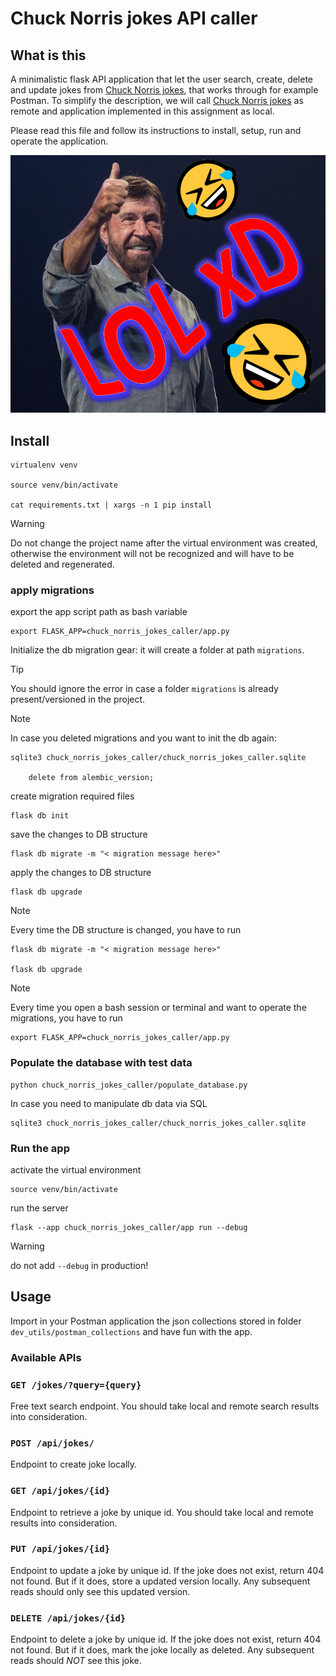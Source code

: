 # Chuck Norris jokes API caller

## What is this

A minimalistic flask API application that let the user search, create, delete and update jokes from [Chuck Norris jokes](https://api.chucknorris.io/), that works through for example Postman. To simplify the description, we will call [Chuck Norris jokes](https://api.chucknorris.io/) as remote and application implemented in this assignment as local.

Please read this file and follow its instructions to install, setup, run and operate the application.


![Chuck Norris Jokes app cover](/static/img/chuck_norris_jokes_app_cover_v2.png?raw=true "Chuck Norris Jokes app cover")


## Install

    virtualenv venv

    source venv/bin/activate

    cat requirements.txt | xargs -n 1 pip install

> [!WARNING]
> Do not change the project name after the virtual environment was created, otherwise the environment will not be recognized and will have to be deleted and regenerated.

### apply migrations

export the app script path as bash variable

    export FLASK_APP=chuck_norris_jokes_caller/app.py

Initialize the db migration gear: it will create a folder at path `migrations`.<br>

> [!TIP]
> You should ignore the error in case a folder `migrations` is already present/versioned in the project.

> [!NOTE]
> In case you deleted migrations and you want to init the db again:
> 
>     sqlite3 chuck_norris_jokes_caller/chuck_norris_jokes_caller.sqlite
>     
>         delete from alembic_version;  

create migration required files

    flask db init

save the changes to DB structure

    flask db migrate -m "< migration message here>"

apply the changes to DB structure

    flask db upgrade 

> [!NOTE]
> Every time the DB structure is changed, you have to run
> 
>     flask db migrate -m "< migration message here>"
> 
>     flask db upgrade

> [!NOTE]
> Every time you open a bash session or terminal and want to operate the migrations, you have to run
> 
>     export FLASK_APP=chuck_norris_jokes_caller/app.py


### Populate the database with test data

    python chuck_norris_jokes_caller/populate_database.py

In case you need to manipulate db data via SQL

    sqlite3 chuck_norris_jokes_caller/chuck_norris_jokes_caller.sqlite


### Run the app

activate the virtual environment

    source venv/bin/activate

run the server 

    flask --app chuck_norris_jokes_caller/app run --debug

>[!WARNING]
> do not add `--debug` in production!


## Usage

Import in your Postman application the json collections stored in folder `dev_utils/postman_collections` and have fun with the app.


### Available APIs


### `GET /jokes/?query={query}`
Free text search endpoint. You should take local and remote search results into consideration.

### `POST /api/jokes/`
Endpoint to create joke locally.

### `GET /api/jokes/{id}`
Endpoint to retrieve a joke by unique id. You should take local and remote results into consideration.

### `PUT /api/jokes/{id}`
Endpoint to update a joke by unique id. If the joke does not exist, return 404 not found. But if it does, store a updated version locally. Any subsequent reads should only see this updated version.

### `DELETE /api/jokes/{id}`
Endpoint to delete a joke by unique id. If the joke does not exist, return 404 not found. But if it does, mark the joke locally as deleted. Any subsequent reads should *NOT* see this joke.



